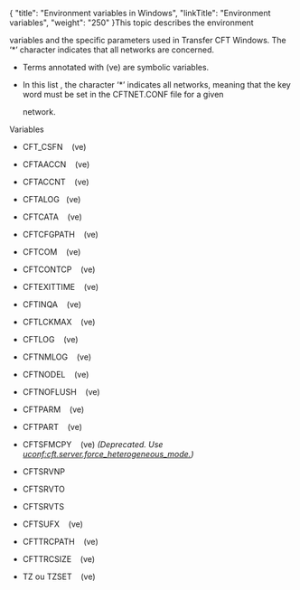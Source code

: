 {
    "title": "Environment  variables in Windows",
    "linkTitle": "Environment variables",
    "weight": "250"
}This topic describes the environment
variables and the specific parameters used in Transfer CFT Windows. The ‘\*’ character indicates that all networks are concerned.

-   Terms annotated with (ve) are symbolic variables.
-   In this list , the character ‘\*’ indicates all networks, meaning that the key word must be set in the CFTNET.CONF file for a given
    network.

Variables

-   CFT\_CSFN    (ve)
-   CFTAACCN    (ve)
-   CFTACCNT    (ve)
-   CFTALOG   (ve)
-   CFTCATA    (ve)
-   CFTCFGPATH    (ve)
-   CFTCOM    (ve)
-   CFTCONTCP    (ve)
-   CFTEXITTIME    (ve)
-   CFTINQA    (ve)
-   CFTLCKMAX    (ve)
-   CFTLOG    (ve)
-   CFTNMLOG    (ve)
-   CFTNODEL    (ve)
-   CFTNOFLUSH    (ve)
-   CFTPARM    (ve)
-   CFTPART    (ve)
-   CFTSFMCPY    (ve) *(Deprecated. Use [uconf:cft.server.force\_heterogeneous\_mode.](../../../../admin_intro/uconf/uconf_heterogeneous_mode))*
-   CFTSRVNP
-   CFTSRVTO
-   CFTSRVTS
-   CFTSUFX    (ve)
-   CFTTRCPATH    (ve)
-   CFTTRCSIZE    (ve)
-   TZ ou TZSET    (ve)
